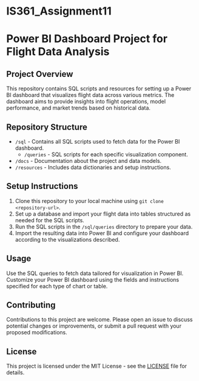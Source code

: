 # IS361_Assignment11

# Power BI Dashboard Project for Flight Data Analysis

## Project Overview
This repository contains SQL scripts and resources for setting up a Power BI dashboard that visualizes flight data across various metrics. The dashboard aims to provide insights into flight operations, model performance, and market trends based on historical data.

## Repository Structure
- `/sql` - Contains all SQL scripts used to fetch data for the Power BI dashboard.
  - `/queries` - SQL scripts for each specific visualization component.
- `/docs` - Documentation about the project and data models.
- `/resources` - Includes data dictionaries and setup instructions.

## Setup Instructions
1. Clone this repository to your local machine using `git clone <repository-url>`.
2. Set up a database and import your flight data into tables structured as needed for the SQL scripts.
3. Run the SQL scripts in the `/sql/queries` directory to prepare your data.
4. Import the resulting data into Power BI and configure your dashboard according to the visualizations described.

## Usage
Use the SQL queries to fetch data tailored for visualization in Power BI. Customize your Power BI dashboard using the fields and instructions specified for each type of chart or table.

## Contributing
Contributions to this project are welcome. Please open an issue to discuss potential changes or improvements, or submit a pull request with your proposed modifications.

## License
This project is licensed under the MIT License - see the [LICENSE](LICENSE) file for details.
